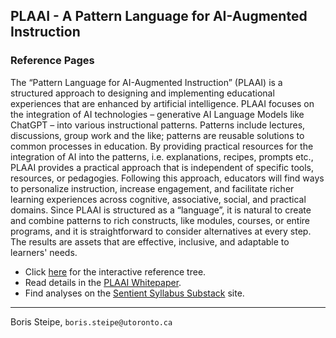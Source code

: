 ## PLAAI - A Pattern Language for AI-Augmented Instruction

### Reference Pages


The “Pattern Language for AI-Augmented Instruction” (PLAAI) is a structured approach to designing and implementing educational experiences that are enhanced by artificial intelligence. PLAAI focuses on the integration of AI technologies – generative AI Language Models like ChatGPT – into various instructional patterns. Patterns include lectures, discussions, group work and the like; patterns are reusable solutions to common processes in education. By providing practical resources for the integration of AI into the patterns, i.e. explanations, recipes, prompts etc., PLAAI provides a practical approach that is independent  of specific tools, resources, or pedagogies. Following this approach, educators will find ways to personalize instruction, increase engagement, and facilitate richer learning experiences across cognitive, associative, social, and practical domains. Since PLAAI is structured as a “language”, it is natural to create and combine patterns to rich constructs, like modules, courses, or entire programs, and it is straightforward to consider alternatives at every step. The results are assets that are effective, inclusive, and adaptable to learners' needs. 

* Click [here](https://PLAAI-reference.html) for the interactive reference tree.
* Read details in the [PLAAI Whitepaper](https://tinyurl.com/PLAAI-wp).
* Find analyses on the [Sentient Syllabus Substack](https://sentientsyllabus.substack.com) site.

----

Boris Steipe, `boris.steipe@utoronto.ca`



<!-- END -->
